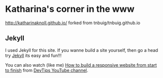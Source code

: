 # Katharina's corner in the www

http://katharinaknoll.github.io/
forked from tnbuig/tnbuig.github.io

## Jekyll

I used Jekyll for this site.
If you wanne build a site yourself, then go a head try [Jekyll](http://jekyll-windows.juthilo.com/) its easy and fun!!!

You can also watch (like me) [How to build a responsive website from start to finish](https://www.youtube.com/playlist?list=PLqGj3iMvMa4KQZUkRjfwMmTq_f1fbxerI) 
from [DevTips YouTube channel](https://www.youtube.com/playlist?list=PLqGj3iMvMa4KQZUkRjfwMmTq_f1fbxerI). 


